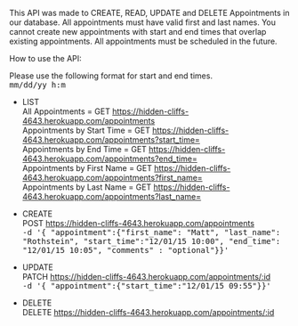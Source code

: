 
This API was made to CREATE, READ, UPDATE and DELETE Appointments in our database. All appointments must have valid first and last names. You cannot create new appointments
with start and end times that overlap existing appointments. All appointments must be scheduled in the future.

How to use the API:

Please use the following format for start and end times.   
<tt>mm/dd/yy h:m</tt>

* LIST  
All Appointments = GET https://hidden-cliffs-4643.herokuapp.com/appointments     
Appointments by Start Time = GET https://hidden-cliffs-4643.herokuapp.com/appointments?start_time=  
Appointments by End Time = GET https://hidden-cliffs-4643.herokuapp.com/appointments?end_time=  
Appointments by First Name = GET https://hidden-cliffs-4643.herokuapp.com/appointments?first_name=  
Appointments by Last Name = GET https://hidden-cliffs-4643.herokuapp.com/appointments?last_name=  

* CREATE  
POST https://hidden-cliffs-4643.herokuapp.com/appointments       
<tt>-d '{ "appointment":{"first_name": "Matt", "last_name": "Rothstein", "start_time":"12/01/15 10:00", "end_time": "12/01/15 10:05", "comments" : "optional"}}'</tt>

* UPDATE  
PATCH https://hidden-cliffs-4643.herokuapp.com/appointments/:id   
<tt>-d '{ "appointment":{"start_time":"12/01/15 09:55"}}'</tt>

* DELETE  
DELETE https://hidden-cliffs-4643.herokuapp.com/appointments/:id   
